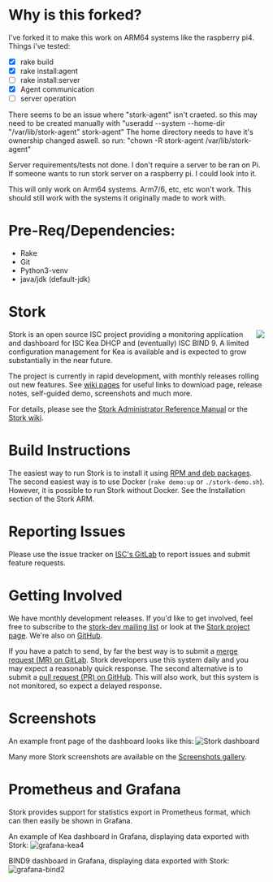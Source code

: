 # Why is this forked?

I've forked it to make this work on ARM64 systems like the raspberry pi4.
Things i've tested:
- [x] rake build
- [x] rake install:agent
- [ ] rake install:server
- [x] Agent communication
- [ ] server operation
 
There seems to be an issue where "stork-agent" isn't craeted. so this may need to be created manually with "useradd --system --home-dir "/var/lib/stork-agent" stork-agent" 
The home directory needs to have it's ownership changed aswell. so run: "chown -R stork-agent /var/lib/stork-agent"

Server requirements/tests not done. I don't require a server to be ran on Pi. If someone wants to run stork server on a raspberry pi. I could look into it.

This will only work on Arm64 systems. Arm7/6, etc, etc won't work. This should still work with the systems it originally made to work with.

# Pre-Req/Dependencies:

* Rake
* Git
* Python3-venv
* java/jdk (default-jdk)

# Stork

<img align="right" src="/doc/static/stork-square-200px.png">

Stork is an open source ISC project providing a monitoring application and dashboard for 
ISC Kea DHCP and (eventually) ISC BIND 9. A limited configuration management for Kea
is available and is expected to grow substantially in the near future.

The project is currently in rapid development, with monthly releases rolling out new features.
See [wiki pages](https://gitlab.isc.org/isc-projects/stork/-/wikis/home) for useful
links to download page, release notes, self-guided demo, screenshots and much more.

For details, please see the [Stork Administrator Reference Manual](https://stork.readthedocs.io) 
or the [Stork wiki](https://gitlab.isc.org/isc-projects/stork/-/wikis/home).

# Build Instructions

The easiest way to run Stork is to install it using
[RPM and deb packages](https://stork.readthedocs.io/en/latest/install.html#installing-from-packages).
The second easiest way is to use Docker (`rake demo:up` or `./stork-demo.sh`). However, it is
possible to run Stork without Docker. See the Installation section of the Stork ARM.

# Reporting Issues

Please use the issue tracker on [ISC's GitLab](https://gitlab.isc.org/isc-projects/stork/-/issues)
to report issues and submit feature requests.

# Getting Involved

We have monthly development releases. If you'd like to get involved, feel free to subscribe to the
[stork-dev mailing list](https://lists.isc.org/mailman/listinfo/stork-dev) or look
at the [Stork project page](https://gitlab.isc.org/isc-projects/stork).
We're also on [GitHub](https://github.com/isc-projects/stork).

If you have a patch to send, by far the best way is to submit a
[merge request (MR) on GitLab](https://gitlab.isc.org/isc-projects/stork/-/merge_requests).
Stork developers use this system daily and you may expect a reasonably quick response.
The second alternative is to submit a [pull request (PR) on GitHub](https://github.com/isc-projects/stork/pulls).
This will also work, but this system is not monitored, so expect a delayed response.

# Screenshots

An example front page of the dashboard looks like this:
![Stork dashboard](https://gitlab.isc.org/isc-projects/stork/-/wikis/uploads/22cf367aedaaad3ac8e42d066595dd7b/dashboard-1.1.png)

Many more Stork screenshots are available on the [Screenshots gallery](https://gitlab.isc.org/isc-projects/stork/-/wikis/Screenshots).

# Prometheus and Grafana

Stork provides support for statistics export in Prometheus format, which can then easily be shown in Grafana.

An example of Kea dashboard in Grafana, displaying data exported with Stork: 
![grafana-kea4](https://gitlab.isc.org/isc-projects/stork/-/wikis/uploads/97468f53d07c1b6eda7035c30fbd4de3/grafana-kea4.png)

BIND9 dashboard in Grafana, displaying data exported with Stork:
![grafana-bind2](https://gitlab.isc.org/isc-projects/stork/-/wikis/uploads/6673c0a19962c535bf7e47d9fd0f46e5/grafana-bind2.png)


